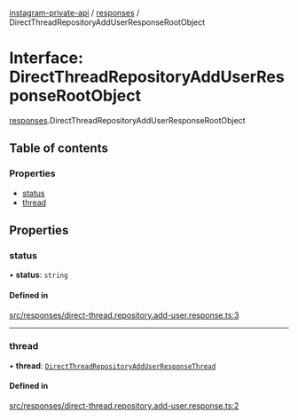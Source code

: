 [instagram-private-api](../../README.md) / [responses](../../modules/responses.md) / DirectThreadRepositoryAddUserResponseRootObject

# Interface: DirectThreadRepositoryAddUserResponseRootObject

[responses](../../modules/responses.md).DirectThreadRepositoryAddUserResponseRootObject

## Table of contents

### Properties

- [status](DirectThreadRepositoryAddUserResponseRootObject.md#status)
- [thread](DirectThreadRepositoryAddUserResponseRootObject.md#thread)

## Properties

### status

• **status**: `string`

#### Defined in

[src/responses/direct-thread.repository.add-user.response.ts:3](https://github.com/Nerixyz/instagram-private-api/blob/b3351b9/src/responses/direct-thread.repository.add-user.response.ts#L3)

___

### thread

• **thread**: [`DirectThreadRepositoryAddUserResponseThread`](DirectThreadRepositoryAddUserResponseThread.md)

#### Defined in

[src/responses/direct-thread.repository.add-user.response.ts:2](https://github.com/Nerixyz/instagram-private-api/blob/b3351b9/src/responses/direct-thread.repository.add-user.response.ts#L2)
